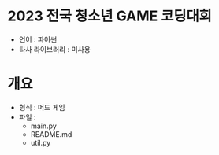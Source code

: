 # 2023 전국 청소년 GAME 코딩대회
* 언어 : 파이썬
* 타사 라이브러리 : 미사용

# 개요
* 형식 : 머드 게임
* 파일 :
    - main.py
    - README.md
    - util.py